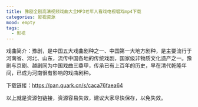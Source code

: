 ```yaml
---
title: 豫剧全剧高清视频戏曲大全MP3老年人看戏电视唱戏mp4下载
categories: 影视资源
mood: empty
tags:
  - 影视
---
```


戏曲简介：豫剧，是中国五大戏曲剧种之一、中国第一大地方剧种，是主要流行于河南省、河北、山东，流传中国各地的传统戏剧，国家级非物质文化遗产之一。豫剧与京剧、越剧同为中国戏曲三鼎甲，传承已有上百年的历史，早在清代乾隆年间，已成为河南很有影响的戏曲剧种。




下载链接：https://pan.quark.cn/s/caca76faea64







以上就是资源包链接，资源容易失效，建议大家尽快保存，以免失效。





